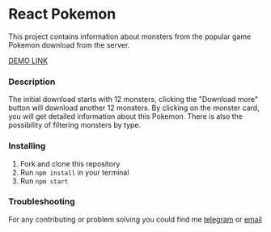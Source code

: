 # React Pokemon

  This project contains information about monsters from the popular game Pokemon download from the server.

  [DEMO LINK](https://dmytromykoliv.github.io/react_pokemon/)

### Description

  The initial download starts with 12 monsters, clicking the "Download more" button will download another 12 monsters.
  By clicking on the monster card, you will get detailed information about this Pokemon. There is also the possibility of filtering monsters by type.

### Installing

1.  Fork and clone this repository
1.  Run `npm install` in your terminal
1.  Run `npm start`

### Troubleshooting

For any contributing or problem solving you could find me [telegram](https://t.me/AmigoDelUA) or [email](dmytro.i.mykoliv@gmail.com)
